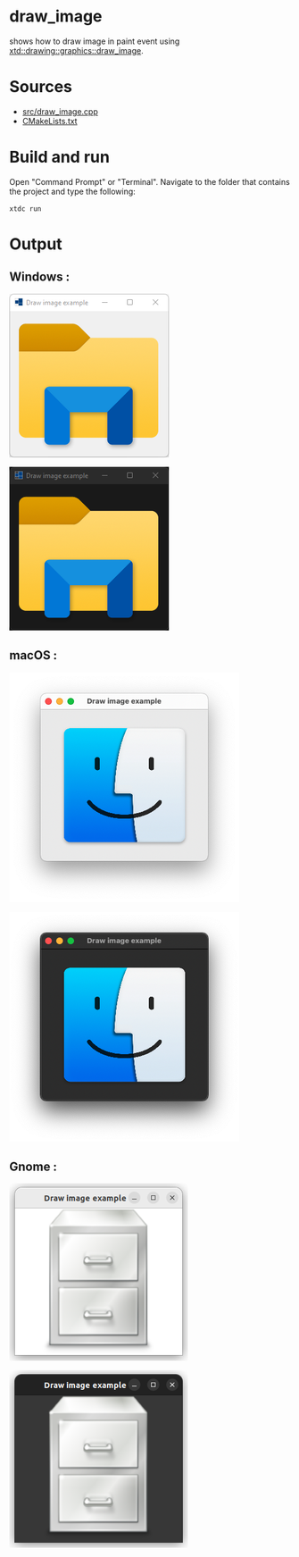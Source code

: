 # draw_image

shows how to draw image in paint event using [xtd::drawing::graphics::draw_image](https://gammasoft71.github.io/xtd/reference_guides/latest/classxtd_1_1drawing_1_1graphics.html#aca14d418dfc8999e4a59092bcc902637).

# Sources

* [src/draw_image.cpp](src/draw_image.cpp)
* [CMakeLists.txt](CMakeLists.txt)

# Build and run

Open "Command Prompt" or "Terminal". Navigate to the folder that contains the project and type the following:

```shell
xtdc run
```

# Output

## Windows :

![Screenshot](../../../../docs/pictures/examples/draw_image_w.png)

![Screenshot](../../../../docs/pictures/examples/draw_image_wd.png)

## macOS :

![Screenshot](../../../../docs/pictures/examples/draw_image_m.png)

![Screenshot](../../../../docs/pictures/examples/draw_image_md.png)

## Gnome :

![Screenshot](../../../../docs/pictures/examples/draw_image_g.png)

![Screenshot](../../../../docs/pictures/examples/draw_image_gd.png)
